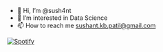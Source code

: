 - 👋 Hi, I’m @sush4nt
- 👀 I’m interested in Data Science
- 📫 How to reach me sushant.kb.patil@gmail.com


[![Spotify](https://4p1rc1eywsgsrzdjy8udt5706.vercel.app/api/spotify)](https://open.spotify.com/user/4p1rc1eywsgsrzdjy8udt5706)

<!---
sush4nt/sush4nt is a ✨ special ✨ repository because its `README.md` (this file) appears on your GitHub profile.
You can click the Preview link to take a look at your changes.
--->
